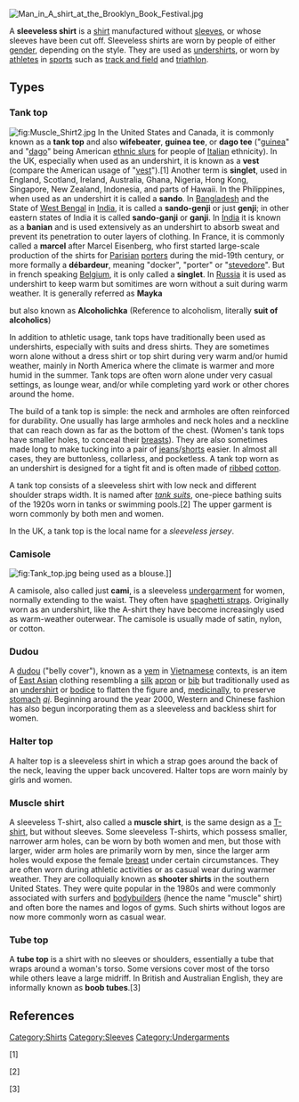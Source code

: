 ![](Man_in_A_shirt_at_the_Brooklyn_Book_Festival.jpg "Man_in_A_shirt_at_the_Brooklyn_Book_Festival.jpg")

A **sleeveless shirt** is a [shirt](shirt "wikilink") manufactured
without [sleeves](sleeve "wikilink"), or whose sleeves have been cut
off. Sleeveless shirts are worn by people of either
[gender](gender "wikilink"), depending on the style. They are used as
[undershirts](undershirt "wikilink"), or worn by
[athletes](Sportsperson "wikilink") in [sports](sports "wikilink") such
as [track and field](track_and_field "wikilink") and
[triathlon](triathlon "wikilink").

## Types

### Tank top

![](Muscle_Shirt2.jpg "fig:Muscle_Shirt2.jpg") In the United States and
Canada, it is commonly known as a **tank top** and also **wifebeater**,
**guinea tee**, or **dago tee**
("[guinea](List_of_ethnic_slurs#G "wikilink")" and
"[dago](List_of_ethnic_slurs#D "wikilink")" being American [ethnic
slurs](ethnic_slurs "wikilink") for people of
[Italian](Italian_people "wikilink") ethnicity). In the UK, especially
when used as an undershirt, it is known as a **vest** (compare the
American usage of "[vest](vest "wikilink")").[1] Another term is
**singlet**, used in England, Scotland, Ireland, Australia, Ghana,
Nigeria, Hong Kong, Singapore, New Zealand, Indonesia, and parts of
Hawaii. In the Philippines, when used as an undershirt it is called a
**sando**. In [Bangladesh](Bangladesh "wikilink") and the State of [West
Bengal](West_Bengal "wikilink") in [India](India "wikilink"), it is
called a **sando-genji** or just **genji**; in other eastern states of
India it is called **sando-ganji** or **ganji**. In
[India](India "wikilink") it is known as a **banian** and is used
extensively as an undershirt to absorb sweat and prevent its penetration
to outer layers of clothing. In France, it is commonly called a
**marcel** after Marcel Eisenberg, who first started large-scale
production of the shirts for [Parisian](Paris "wikilink")
[porters](Material_handling "wikilink") during the mid-19th century, or
more formally a **débardeur**, meaning "docker", "porter" or
"[stevedore](stevedore "wikilink")". But in french speaking
[Belgium](Belgium "wikilink"), it is only called a **singlet**. In
[Russia](Russia "wikilink") it is used as undershirt to keep warm but
somitimes are worn without a suit during warm weather. It is generally
referred as **Mayka**

</ref>

but also known as **Alcoholichka** (Reference to alcoholism, literally
**suit of alcoholics**)

In addition to athletic usage, tank tops have traditionally been used as
undershirts, especially with suits and dress shirts. They are sometimes
worn alone without a dress shirt or top shirt during very warm and/or
humid weather, mainly in North America where the climate is warmer and
more humid in the summer. Tank tops are often worn alone under very
casual settings, as lounge wear, and/or while completing yard work or
other chores around the home.

The build of a tank top is simple: the neck and armholes are often
reinforced for durability. One usually has large armholes and neck holes
and a neckline that can reach down as far as the bottom of the chest.
(Women's tank tops have smaller holes, to conceal their
[breasts](breast "wikilink")). They are also sometimes made long to make
tucking into a pair of
[jeans](jeans "wikilink")/[shorts](shorts "wikilink") easier. In almost
all cases, they are buttonless, collarless, and pocketless. A tank top
worn as an undershirt is designed for a tight fit and is often made of
[ribbed](Ribbing_(knitting) "wikilink") [cotton](cotton "wikilink").

A tank top consists of a sleeveless shirt with low neck and different
shoulder straps width. It is named after *[tank
suits](Maillot "wikilink")*, one-piece bathing suits of the 1920s worn
in tanks or swimming pools.[2] The upper garment is worn commonly by
both men and women.

In the UK, a tank top is the local name for a *sleeveless jersey*.

### Camisole

![](Tank_top.jpg "fig:Tank_top.jpg") being used as a blouse.\]\]

A camisole, also called just **cami**, is a sleeveless
[undergarment](undergarment "wikilink") for women, normally extending to
the waist. They often have [spaghetti
straps](spaghetti_strap "wikilink"). Originally worn as an undershirt,
like the A-shirt they have become increasingly used as warm-weather
outerwear. The camisole is usually made of satin, nylon, or cotton.

### Dudou

A [dudou](dudou "wikilink") ("belly cover"), known as a
[yem](yếm "wikilink") in [Vietnamese](Vietnamese_clothing "wikilink")
contexts, is an item of [East Asian](Chinese_clothing "wikilink")
clothing resembling a [silk](silk "wikilink") [apron](apron "wikilink")
or [bib](bib_(garment) "wikilink") but traditionally used as an
[undershirt](undershirt "wikilink") or [bodice](bodice "wikilink") to
flatten the figure and,
[medicinally](traditional_Chinese_medicine "wikilink"), to preserve
[stomach](stomach "wikilink") *[qi](qi "wikilink")*. Beginning around
the year 2000, Western and Chinese fashion has also begun incorporating
them as a sleeveless and backless shirt for women.

### Halter top

A halter top is a sleeveless shirt in which a strap goes around the back
of the neck, leaving the upper back uncovered. Halter tops are worn
mainly by girls and women.

### Muscle shirt

A sleeveless T-shirt, also called a **muscle shirt**, is the same design
as a [T-shirt](T-shirt "wikilink"), but without sleeves. Some sleeveless
T-shirts, which possess smaller, narrower arm holes, can be worn by both
women and men, but those with larger, wider arm holes are primarily worn
by men, since the larger arm holes would expose the female
[breast](breast "wikilink") under certain circumstances. They are often
worn during athletic activities or as casual wear during warmer weather.
They are colloquially known as **shooter shirts** in the southern United
States. They were quite popular in the 1980s and were commonly
associated with surfers and [bodybuilders](Bodybuilding "wikilink")
(hence the name "muscle" shirt) and often bore the names and logos of
gyms. Such shirts without logos are now more commonly worn as casual
wear.

### Tube top

A **tube top** is a shirt with no sleeves or shoulders, essentially a
tube that wraps around a woman's torso. Some versions cover most of the
torso while others leave a large midriff. In British and Australian
English, they are informally known as **boob tubes**.[3]

## References

[Category:Shirts](Category:Shirts "wikilink")
[Category:Sleeves](Category:Sleeves "wikilink")
[Category:Undergarments](Category:Undergarments "wikilink")

[1]

[2]

[3]